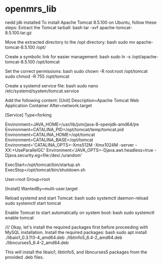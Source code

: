 # openmrs_lib
nedd jdk installed
To install Apache Tomcat 8.5.100 on Ubuntu, follow these steps:
Extract the Tomcat tarball:
bash
tar -xvf apache-tomcat-8.5.100.tar.gz

Move the extracted directory to the /opt directory:
bash
sudo mv apache-tomcat-8.5.100 /opt/

Create a symbolic link for easier management:
bash
sudo ln -s /opt/apache-tomcat-8.5.100 /opt/tomcat

Set the correct permissions:
bash
sudo chown -R root:root /opt/tomcat
sudo chmod -R 755 /opt/tomcat

Create a systemd service file:
bash
sudo nano /etc/systemd/system/tomcat.service

Add the following content:
[Unit]
Description=Apache Tomcat Web Application Container
After=network.target

[Service]
Type=forking

Environment=JAVA_HOME=/usr/lib/jvm/java-8-openjdk-amd64/jre
Environment=CATALINA_PID=/opt/tomcat/temp/tomcat.pid
Environment=CATALINA_HOME=/opt/tomcat
Environment=CATALINA_BASE=/opt/tomcat
Environment='CATALINA_OPTS=-Xms512M -Xmx1024M -server -XX:+UseParallelGC'
Environment='JAVA_OPTS=-Djava.awt.headless=true -Djava.security.eg=file:/dev/./urandom'

ExecStart=/opt/tomcat/bin/startup.sh
ExecStop=/opt/tomcat/bin/shutdown.sh

User=root
Group=root

[Install]
WantedBy=multi-user.target

Reload systemd and start Tomcat:
bash
sudo systemctl daemon-reload
sudo systemctl start tomcat

Enable Tomcat to start automatically on system boot:
bash
sudo systemctl enable tomcat





///
Okay, let's install the required packages first before proceeding with MySQL installation.
Install the required packages:
bash
sudo apt install ./libaio1_0.3.113-4_amd64.deb ./libtinfo5_6.4-2_amd64.deb ./libncurses5_6.4-2_amd64.deb

This will install the libaio1, libtinfo5, and libncurses5 packages from the provided .deb files.
